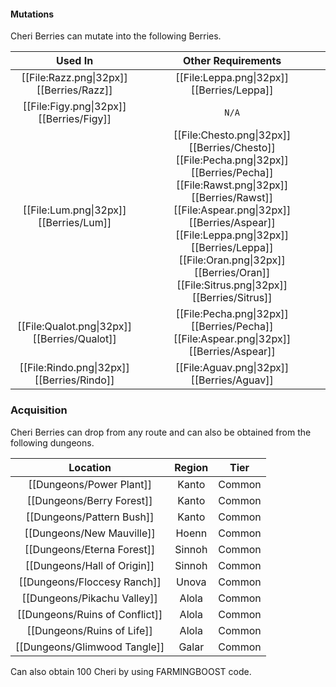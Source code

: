 #### Mutations
Cheri Berries can mutate into the following Berries.

| Used In                                       | Other Requirements |
| :---:                                         | :---: |
| [[File:Razz.png\|32px]] [[Berries/Razz]]      | [[File:Leppa.png\|32px]] [[Berries/Leppa]] |
| [[File:Figy.png\|32px]] [[Berries/Figy]]      | `N/A` |
| [[File:Lum.png\|32px]] [[Berries/Lum]]        | [[File:Chesto.png\|32px]] [[Berries/Chesto]] [[File:Pecha.png\|32px]] [[Berries/Pecha]] [[File:Rawst.png\|32px]] [[Berries/Rawst]] [[File:Aspear.png\|32px]] [[Berries/Aspear]] [[File:Leppa.png\|32px]] [[Berries/Leppa]] [[File:Oran.png\|32px]] [[Berries/Oran]] [[File:Sitrus.png\|32px]] [[Berries/Sitrus]] |
| [[File:Qualot.png\|32px]] [[Berries/Qualot]]  | [[File:Pecha.png\|32px]] [[Berries/Pecha]] [[File:Aspear.png\|32px]] [[Berries/Aspear]] |
| [[File:Rindo.png\|32px]] [[Berries/Rindo]]    | [[File:Aguav.png\|32px]] [[Berries/Aguav]] |

### Acquisition
Cheri Berries can drop from any route and can also be obtained from the following dungeons.

| Location	                        | Region | Tier	    |
| :---:                             | :---:     | :---:         |
| [[Dungeons/Power Plant]]	        | Kanto | Common    |
| [[Dungeons/Berry Forest]]	        | Kanto |Common	|
| [[Dungeons/Pattern Bush]]	        | Kanto | Common	|
| [[Dungeons/New Mauville]]	        | Hoenn | Common	|
| [[Dungeons/Eterna Forest]]	    | Sinnoh | Common	|
| [[Dungeons/Hall of Origin]]       | Sinnoh | Common	|
| [[Dungeons/Floccesy Ranch]]	    | Unova | Common	|
| [[Dungeons/Pikachu Valley]]	    | Alola | Common	|
| [[Dungeons/Ruins of Conflict]]    | Alola | Common	|
| [[Dungeons/Ruins of Life]]	    | Alola | Common	|
| [[Dungeons/Glimwood Tangle]]	    | Galar | Common	|

Can also obtain 100 Cheri by using FARMINGBOOST code.